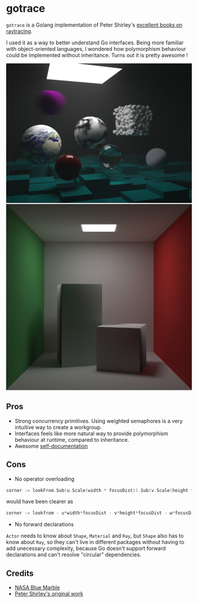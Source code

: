 # gotrace

`gotrace` is a Golang implementation of Peter Shirley's [excellent books on raytracing](https://raytracing.github.io/).

I used it as a way to better understand Go interfaces. Being more familiar with object-oriented languages, I wondered how polymorphism behaviour could be implemented without inheritance. Turns out it is pretty awesome !

![render of the second book cover](assets/final_scene.jpg)
![render of the first book cover](assets/cornell_box.jpg)

## Pros

- Strong concurrency primitives. Using weighted semaphores is a very intuitive way to create a workgroup.
- Interfaces feels like more natural way to provide polymorphism behaviour at runtime, compared to inheritance.
- Awesome [self-documentation](https://pkg.go.dev/github.com/teobouvard/gotrace)

## Cons

- No operator overloading

```go
corner := lookFrom.Sub(u.Scale(width * focusDist)).Sub(v.Scale(height * focusDist)).Sub(w.Scale(focusDist))
```

would have been clearer as

```go
corner := lookfrom - u*width*focusDist - v*height*focusDist - w*focusDist
```

- No forward declarations

`Actor` needs to know about `Shape`, `Material` and `Ray`, but `Shape` also has to know about `Ray`, so they can't live in different packages without having to add unecessary complexity, because Go doesn't support forward declarations and can't resolve "circular" dependencies.

## Credits

- [NASA Blue Marble](https://visibleearth.nasa.gov/collection/1484/blue-marble)
- [Peter Shirley's original work](https://raytracing.github.io/)
